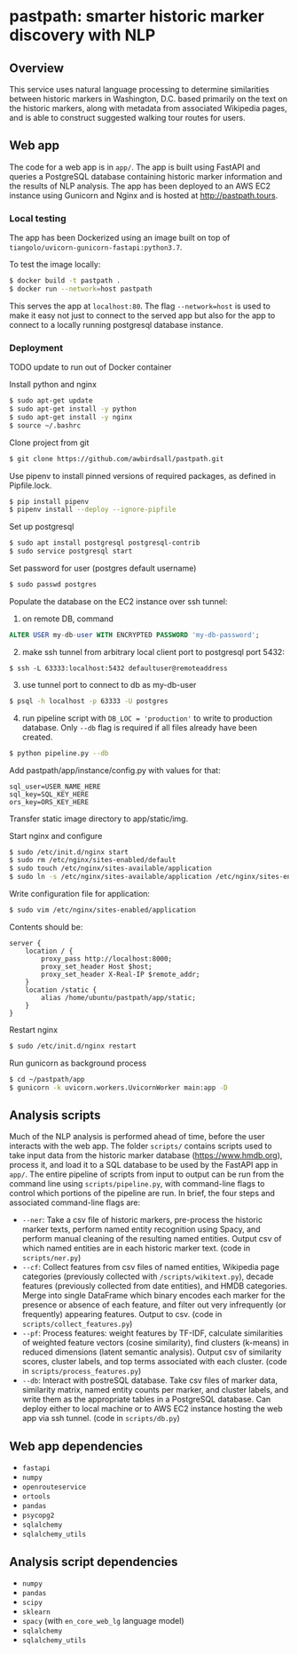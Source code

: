 # pastpath: smarter historic marker discovery with NLP

## Overview

This service uses natural language processing to determine similarities between historic markers in Washington, D.C. based primarily on the text on the historic markers, along with metadata from associated Wikipedia pages, and is able to construct suggested walking tour routes for users.

## Web app

The code for a web app is in `app/`. The app is built using FastAPI and queries a PostgreSQL database containing historic marker information and the results of NLP analysis. The app has been deployed to an AWS EC2 instance using Gunicorn and Nginx and is hosted at <http://pastpath.tours>.

### Local testing

The app has been Dockerized using an image built on top of `tiangolo/uvicorn-gunicorn-fastapi:python3.7`.

To test the image locally:

```bash
$ docker build -t pastpath .
$ docker run --network=host pastpath
```

This serves the app at `localhost:80`. The flag `--network=host` is used to make it easy not just to connect to the served app but also for the app to connect to a locally running postgresql database instance.

### Deployment

TODO update to run out of Docker container

Install python and nginx

```bash
$ sudo apt-get update
$ sudo apt-get install -y python
$ sudo apt-get install -y nginx
$ source ~/.bashrc
```

Clone project from git

```bash
$ git clone https://github.com/awbirdsall/pastpath.git
```

Use pipenv to install pinned versions of required packages, as defined in Pipfile.lock.

```bash
$ pip install pipenv
$ pipenv install --deploy --ignore-pipfile
```

Set up postgresql

```bash
$ sudo apt install postgresql postgresql-contrib
$ sudo service postgresql start
```

Set password for user (postgres default username)

```bash
$ sudo passwd postgres
```

Populate the database on the EC2 instance over ssh tunnel:

1) on remote DB, command 

```sql
ALTER USER my-db-user WITH ENCRYPTED PASSWORD 'my-db-password';
```

2) make ssh tunnel from arbitrary local client port to postgresql port 5432: 

`$ ssh -L 63333:localhost:5432 defaultuser@remoteaddress`

3) use tunnel port to connect to db as my-db-user

```bash
$ psql -h localhost -p 63333 -U postgres
```

4) run pipeline script with `DB_LOC = 'production'` to write to production database. Only `--db` flag is required if all files already have been created.

```bash
$ python pipeline.py --db
```

Add pastpath/app/instance/config.py with values for that:

```
sql_user=USER_NAME_HERE
sql_key=SQL_KEY_HERE
ors_key=ORS_KEY_HERE
```

Transfer static image directory to app/static/img.

Start nginx and configure

```bash
$ sudo /etc/init.d/nginx start
$ sudo rm /etc/nginx/sites-enabled/default
$ sudo touch /etc/nginx/sites-available/application
$ sudo ln -s /etc/nginx/sites-available/application /etc/nginx/sites-enabled/application
```

Write configuration file for application:

```bash
$ sudo vim /etc/nginx/sites-enabled/application
```

Contents should be:

```
server {
    location / {
        proxy_pass http://localhost:8000;
        proxy_set_header Host $host;
        proxy_set_header X-Real-IP $remote_addr;
    }
    location /static {
        alias /home/ubuntu/pastpath/app/static;
    }
}
```

Restart nginx

```bash
$ sudo /etc/init.d/nginx restart
```

Run gunicorn as background process

```bash
$ cd ~/pastpath/app
$ gunicorn -k uvicorn.workers.UvicornWorker main:app -D
```

## Analysis scripts

Much of the NLP analysis is performed ahead of time, before the user interacts with the web app. The folder `scripts/` contains scripts used to take input data from the historic marker database (<https://www.hmdb.org>), process it, and load it to a SQL database to be used by the FastAPI app in `app/`. The entire pipeline of scripts from input to output can be run from the command line using `scripts/pipeline.py`, with command-line flags to control which portions of the pipeline are run. In brief, the four steps and associated command-line flags are:

- `--ner`: Take a csv file of historic markers, pre-process the historic marker texts, perform named entity recognition using Spacy, and perform manual cleaning of the resulting named entities. Output csv of which named entities are in each historic marker text. (code in `scripts/ner.py`)
- `--cf`: Collect features from csv files of named entities, Wikipedia page categories (previously collected with `/scripts/wikitext.py`), decade features (previously collected from date entities), and HMDB categories. Merge into single DataFrame which binary encodes each marker for the presence or absence of each feature, and filter out very infrequently (or frequently) appearing features. Output to csv. (code in `scripts/collect_features.py`)
- `--pf`: Process features: weight features by TF-IDF, calculate similarities of weighted feature vectors (cosine similarity), find clusters (k-means) in reduced dimensions (latent semantic analysis). Output csv of similarity scores, cluster labels, and top terms associated with each cluster. (code in `scripts/process_features.py`)
- `--db`: Interact with postreSQL database. Take csv files of marker data, similarity matrix, named entity counts per marker, and cluster labels, and write them as the appropriate tables in a PostgreSQL database. Can deploy either to local machine or to AWS EC2 instance hosting the web app via ssh tunnel. (code in `scripts/db.py`)

## Web app dependencies

- `fastapi`
- `numpy`
- `openrouteservice`
- `ortools`
- `pandas`
- `psycopg2`
- `sqlalchemy`
- `sqlalchemy_utils`

## Analysis script dependencies

- `numpy`
- `pandas`
- `scipy`
- `sklearn`
- `spacy` (with `en_core_web_lg` language model)
- `sqlalchemy`
- `sqlalchemy_utils`
